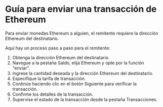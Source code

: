 # Guía para enviar una transacción de Ethereum

Para enviar monedas Ethereum a alguien, el remitente requiere la dirección Ethereum del destinatario.

Aquí hay un proceso paso a paso para el remitente:

1. Obtenga la dirección Ethereum del destinatario.
2. Navegue a la pestaña Saldo, elija Ethereum y opte por la función "enviar".
3. Ingrese la cantidad deseada y la dirección Ethereum del destinatario.
4. Especifique la tarifa de transacción.
5. Continúe haciendo clic en el botón Siguiente para verificar la transacción.
6. Confirme los detalles de la transacción.
7. Supervise el estado de la transacción desde la pestaña Transacciones.